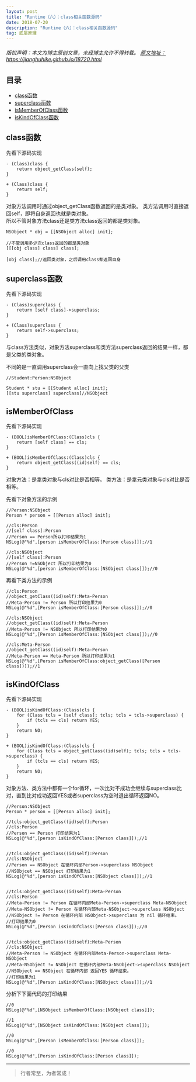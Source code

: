 ```yaml
---
layout: post
title: "Runtime（六）：class相关函数源码"
date: 2018-07-20
description: "Runtime（六）：class相关函数源码"
tag: 底层原理
---
```



<h6>
  版权声明：本文为博主原创文章，未经博主允许不得转载。
  <a target="_blank" href="https://jianghuhike.github.io/18720.html">
  原文地址：https://jianghuhike.github.io/18720.html 
  </a>
</h6>




## 目录
- [class函数](#content1)   
- [superclass函数](#content2)   
- [isMemberOfClass函数](#content3)   
- [isKindOfClass函数](#content4)   






<!-- ************************************************ -->
## <a id="content1"></a>class函数

先看下源码实现

```objc
- (Class)class {
    return object_getClass(self);
}

+ (Class)class {
    return self;
}
```

对象方法调用时通过object_getClass函数返回的是类对象。
类方法调用时直接返回self，即将自身返回也就是类对象。       
所以不管对象方法class还是类方法class返回的都是类对象。      

```
NSObject * obj = [[NSObject alloc] init];

//不管调用多少次class返回的都是类对象
[[[obj class] class] class];

[obj class];//返回类对象，之后调用class都返回自身
```



<!-- ************************************************ -->
## <a id="content2"></a>superclass函数

先看下源码实现

```
- (Class)superclass {
    return [self class]->superclass;
}

+ (Class)superclass {
    return self->superclass;
}

```

与class方法类似，对象方法superclass和类方法superclass返回的结果一样，都是父类的类对象。

不同的是一直调用superclass会一直向上找父类的父类
```
//Student:Person:NSObject

Student * stu = [[Student alloc] init];
[[stu superclass] superclass]//NSObject
```


<!-- ************************************************ -->
## <a id="content3"></a>isMemberOfClass

先看下源码实现

```objc
- (BOOL)isMemberOfClass:(Class)cls {
    return [self class] == cls;
}

+ (BOOL)isMemberOfClass:(Class)cls {
    return object_getClass((id)self) == cls;
}
```

对象方法：是拿类对象与cls对比是否相等。
类方法：是拿元类对象与cls对比是否相等。    

先看下对象方法的示例

```
//Person:NSObject
Person * person = [[Person alloc] init];

//cls:Person
//[self class]:Person
//Person == Person所以打印结果为1
NSLog(@"%d",[person isMemberOfClass:[Person class]]);//1

//cls:NSObject
//[self class]:Person
//Person !=NSObject 所以打印结果为0
NSLog(@"%d",[person isMemberOfClass:[NSObject class]]);//0
```

再看下类方法的示例

```
//cls:Person
//object_getClass((id)self):Meta-Person
//Meta-Person != Person 所以打印结果为0
NSLog(@"%d",[Person isMemberOfClass:[Person class]]);//0

//cls:NSObject
//object_getClass((id)self):Meta-Person
//Meta-Person != NSObject 所以打印结果为0
NSLog(@"%d",[Person isMemberOfClass:[NSObject class]]);//0

//cls:Meta-Person
//object_getClass((id)self):Meta-Person
//Meta-Person == Meta-Person 所以打印结果为1
NSLog(@"%d",[Person isMemberOfClass:object_getClass([Person class])]);//1
```

<!-- ************************************************ -->
## <a id="content4"></a>isKindOfClass

先看下源码实现

```
- (BOOL)isKindOfClass:(Class)cls {
    for (Class tcls = [self class]; tcls; tcls = tcls->superclass) {
        if (tcls == cls) return YES;
    }
    return NO;
}

+ (BOOL)isKindOfClass:(Class)cls {
    for (Class tcls = object_getClass((id)self); tcls; tcls = tcls->superclass) {
        if (tcls == cls) return YES;
    }
    return NO;
}
```

对象方法、类方法中都有一个for循环，一次比对不成功会继续与superclass比对，直到比对成功返回YES或者superclass为空时退出循环返回NO。

```
//Person:NSObject
Person * person = [[Person alloc] init];

//tcls:object_getClass((id)self):Person
//cls:Person
//Person == Person 打印结果为1
NSLog(@"%d",[person isKindOfClass:[Person class]]);//1


//tcls:object_getClass((id)self):Person
//cls:NSObject
//Person == NSObject 在循环内部Person->superclass NSObject
//NSObjcet == NSObject 打印结果为1
NSLog(@"%d",[person isKindOfClass:[NSObject class]]);//1


//tcls:object_getClass((id)self):Meta-Person
//cls:Person
//Meta-Person != Person 在循环内部Meta-Person->superclass Meta-NSObject
//Meta-NSObject != Person 在循环内部Meta-NSObject->superclass NSObject
//NSObject != Person 在循环内部 NSObject->superclass 为 nil 循环结束。
//打印结果为0
NSLog(@"%d",[Person isKindOfClass:[Person class]]);//0


//tcls:object_getClass((id)self):Meta-Person
//cls:NSObject
//Meta-Person != NSObject 在循环内部Meta-Person->superclass Meta-NSObject
//Meta-NSObject != NSObject 在循环内部Meta-NSObject->superclass NSObject
//NSObject == NSObject 在循环内部 返回YES 循环结束。
//打印结果为1
NSLog(@"%d",[Person isKindOfClass:[NSObject class]]);//1
```

分析下下面代码的打印结果
```
//0
NSLog(@"%d",[NSObject isMemberOfClass:[NSObject class]]);

//1
NSLog(@"%d",[NSObject isKindOfClass:[NSObject class]]);

//0
NSLog(@"%d",[Person isMemberOfClass:[Person class]]);

//0
NSLog(@"%d",[Person isKindOfClass:[Person class]]);
```





----------
>  行者常至，为者常成！


